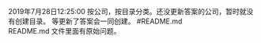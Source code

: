 2019年7月28日12:25:00
    按公司，按目录分类。还没更新答案的公司，暂时就没有创建目录。
    等更新了答案会一同创建。
 #README.md   
    README.md 文件里面有原始问题。